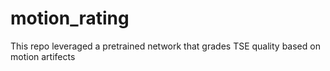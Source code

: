 # motion_rating
This repo leveraged a pretrained network that grades TSE quality based on motion artifects 

